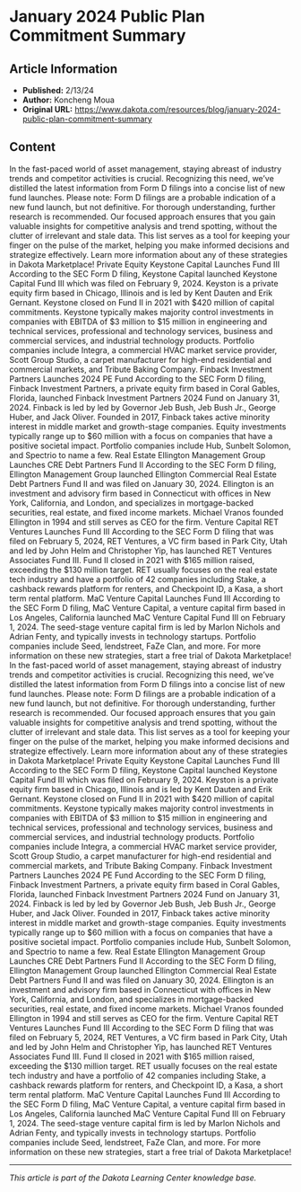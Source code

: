 # January 2024 Public Plan Commitment Summary

## Article Information
- **Published:** 2/13/24
- **Author:** Koncheng Moua
- **Original URL:** https://www.dakota.com/resources/blog/january-2024-public-plan-commitment-summary

## Content

In the fast-paced world of asset management, staying abreast of industry trends and competitor activities is crucial. Recognizing this need, we’ve distilled the latest information from Form D filings into a concise list of new fund launches. Please note: Form D filings are a probable indication of a new fund launch, but not definitive. For thorough understanding, further research is recommended. Our focused approach ensures that you gain valuable insights for competitive analysis and trend spotting, without the clutter of irrelevant and stale data. This list serves as a tool for keeping your finger on the pulse of the market, helping you make informed decisions and strategize effectively. Learn more information about any of these strategies in Dakota Marketplace! Private Equity Keystone Capital Launches Fund III According to the SEC Form D filing, Keystone Capital launched Keystone Capital Fund III which was filed on February 9, 2024. Keyston is a private equity firm based in Chicago, Illinois and is led by Kent Dauten and Erik Gernant. Keystone closed on Fund II in 2021 with $420 million of capital commitments. Keystone typically makes majority control investments in companies with EBITDA of $3 million to $15 million in engineering and technical services, professional and technology services, business and commercial services, and industrial technology products. Portfolio companies include Integra, a commercial HVAC market service provider, Scott Group Studio, a carpet manufacturer for high-end residential and commercial markets, and Tribute Baking Company. Finback Investment Partners Launches 2024 PE Fund According to the SEC Form D filing, Finback Investment Partners, a private equity firm based in Coral Gables, Florida, launched Finback Investment Partners 2024 Fund on January 31, 2024. Finback is led by led by Governor Jeb Bush, Jeb Bush Jr., George Huber, and Jack Oliver. Founded in 2017, Finback takes active minority interest in middle market and growth-stage companies. Equity investments typically range up to $60 million with a focus on companies that have a positive societal impact. Portfolio companies include Hub, Sunbelt Solomon, and Spectrio to name a few. Real Estate Ellington Management Group Launches CRE Debt Partners Fund II According to the SEC Form D filing, Ellington Management Group launched Ellington Commercial Real Estate Debt Partners Fund II and was filed on January 30, 2024. Ellington is an investment and advisory firm based in Connecticut with offices in New York, California, and London, and specializes in mortgage-backed securities, real estate, and fixed income markets. Michael Vranos founded Ellington in 1994 and still serves as CEO for the firm. Venture Capital RET Ventures Launches Fund III According to the SEC Form D filing that was filed on February 5, 2024, RET Ventures, a VC firm based in Park City, Utah and led by John Helm and Christopher Yip, has launched RET Ventures Associates Fund III. Fund II closed in 2021 with $165 million raised, exceeding the $130 million target. RET usually focuses on the real estate tech industry and have a portfolio of 42 companies including Stake, a cashback rewards platform for renters, and Checkpoint ID, a Kasa, a short term rental platform. MaC Venture Capital Launches Fund III According to the SEC Form D filing, MaC Venture Capital, a venture capital firm based in Los Angeles, California launched MaC Venture Capital Fund III on February 1, 2024. The seed-stage venture capital firm is led by Marlon Nichols and Adrian Fenty, and typically invests in technology startups. Portfolio companies include Seed, lendstreet, FaZe Clan, and more. For more information on these new strategies, start a free trial of Dakota Marketplace! In the fast-paced world of asset management, staying abreast of industry trends and competitor activities is crucial. Recognizing this need, we’ve distilled the latest information from Form D filings into a concise list of new fund launches. Please note: Form D filings are a probable indication of a new fund launch, but not definitive. For thorough understanding, further research is recommended. Our focused approach ensures that you gain valuable insights for competitive analysis and trend spotting, without the clutter of irrelevant and stale data. This list serves as a tool for keeping your finger on the pulse of the market, helping you make informed decisions and strategize effectively. Learn more information about any of these strategies in Dakota Marketplace! Private Equity Keystone Capital Launches Fund III According to the SEC Form D filing, Keystone Capital launched Keystone Capital Fund III which was filed on February 9, 2024. Keyston is a private equity firm based in Chicago, Illinois and is led by Kent Dauten and Erik Gernant. Keystone closed on Fund II in 2021 with $420 million of capital commitments. Keystone typically makes majority control investments in companies with EBITDA of $3 million to $15 million in engineering and technical services, professional and technology services, business and commercial services, and industrial technology products. Portfolio companies include Integra, a commercial HVAC market service provider, Scott Group Studio, a carpet manufacturer for high-end residential and commercial markets, and Tribute Baking Company. Finback Investment Partners Launches 2024 PE Fund According to the SEC Form D filing, Finback Investment Partners, a private equity firm based in Coral Gables, Florida, launched Finback Investment Partners 2024 Fund on January 31, 2024. Finback is led by led by Governor Jeb Bush, Jeb Bush Jr., George Huber, and Jack Oliver. Founded in 2017, Finback takes active minority interest in middle market and growth-stage companies. Equity investments typically range up to $60 million with a focus on companies that have a positive societal impact. Portfolio companies include Hub, Sunbelt Solomon, and Spectrio to name a few. Real Estate Ellington Management Group Launches CRE Debt Partners Fund II According to the SEC Form D filing, Ellington Management Group launched Ellington Commercial Real Estate Debt Partners Fund II and was filed on January 30, 2024. Ellington is an investment and advisory firm based in Connecticut with offices in New York, California, and London, and specializes in mortgage-backed securities, real estate, and fixed income markets. Michael Vranos founded Ellington in 1994 and still serves as CEO for the firm. Venture Capital RET Ventures Launches Fund III According to the SEC Form D filing that was filed on February 5, 2024, RET Ventures, a VC firm based in Park City, Utah and led by John Helm and Christopher Yip, has launched RET Ventures Associates Fund III. Fund II closed in 2021 with $165 million raised, exceeding the $130 million target. RET usually focuses on the real estate tech industry and have a portfolio of 42 companies including Stake, a cashback rewards platform for renters, and Checkpoint ID, a Kasa, a short term rental platform. MaC Venture Capital Launches Fund III According to the SEC Form D filing, MaC Venture Capital, a venture capital firm based in Los Angeles, California launched MaC Venture Capital Fund III on February 1, 2024. The seed-stage venture capital firm is led by Marlon Nichols and Adrian Fenty, and typically invests in technology startups. Portfolio companies include Seed, lendstreet, FaZe Clan, and more. For more information on these new strategies, start a free trial of Dakota Marketplace!

---

*This article is part of the Dakota Learning Center knowledge base.*